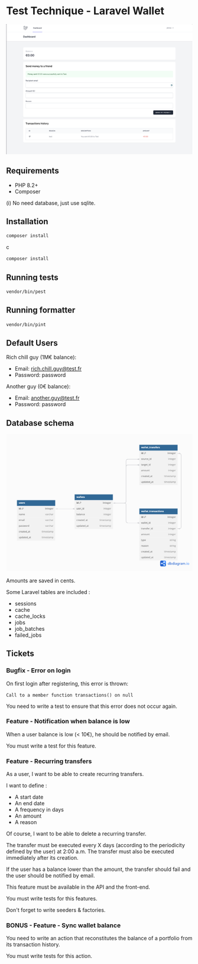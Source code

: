 # Test Technique - Laravel Wallet

![Screenshot](screenshot.png)

## Requirements

- PHP 8.2+
- Composer

(i) No need database, just use sqlite.

## Installation

```bash
composer install
```
c
```bash
composer install
```

## Running tests

```bash
vendor/bin/pest
```

## Running formatter

```bash
vendor/bin/pint
```

## Default Users

Rich chill guy (1M€ balance):
- Email: rich.chill.guy@test.fr
- Password: password

Another guy (0€ balance):
- Email: another.guy@test.fr
- Password: password

## Database schema

![Database schema](mcd.png)

Amounts are saved in cents.

Some Laravel tables are included : 
- sessions
- cache
- cache_locks
- jobs
- job_batches
- failed_jobs

## Tickets

### Bugfix - Error on login

On first login after registering, this error is thrown:
```
Call to a member function transactions() on null
```

You need to write a test to ensure that this error does not occur again.

### Feature - Notification when balance is low

When a user balance is low (< 10€), he should be notified by email.

You must write a test for this feature.

### Feature - Recurring transfers

As a user, I want to be able to create recurring transfers.

I want to define : 
- A start date
- An end date
- A frequency in days
- An amount
- A reason

Of course, I want to be able to delete a recurring transfer.

The transfer must be executed every X days (according to the periodicity defined by the user) at 2:00 a.m.
The transfer must also be executed immediately after its creation.

If the user has a balance lower than the amount, the transfer should fail and the user should be notified by email.

This feature must be available in the API and the front-end.

You must write tests for this features.

Don't forget to write seeders & factories.

### BONUS - Feature - Sync wallet balance

You need to write an action that reconstitutes the balance of a portfolio from its transaction history.

You must write tests for this action.
